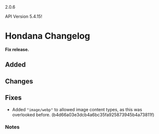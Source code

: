 2.0.6

API Version 5.4.15!

# Hondana Changelog
**Fix release.**

## Added

## Changes

## Fixes
- Added `"image/webp"` to allowed image content types, as this was overlooked before. (b4d66a03e3dcb4a6bc35fa925873945b4a73811f)

### Notes
